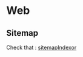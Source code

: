<!--
Created by Its-Just-Nans - https://github.com/Its-Just-Nans
Copyright Its-Just-Nans
--->

# Web

## Sitemap

Check that : [sitemapIndexor](https://github.com/Its-Just-Nans/tests/tree/main/python/sitemap-indexor/sitemapIndexer.py)
